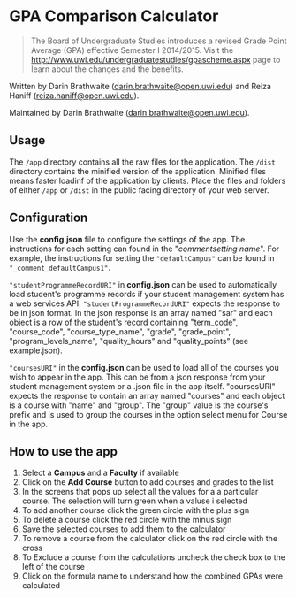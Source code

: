 # GPA Comparison Calculator

> The Board of Undergraduate Studies introduces a revised Grade Point Average (GPA) effective Semester I 2014/2015. Visit the http://www.uwi.edu/undergraduatestudies/gpascheme.aspx page to learn about the changes and the benefits.

Written by Darin Brathwaite (darin.brathwaite@open.uwi.edu) and Reiza Haniff (reiza.haniff@open.uwi.edu).

Maintained by Darin Brathwaite (darin.brathwaite@open.uwi.edu).

## Usage

The `/app` directory contains all the raw files for the application. The `/dist` directory contains the minified version of the application. Minified files means faster loadinf of the application by clients. Place the files and folders of either `/app` or `/dist` in the public facing directory of your web server.

## Configuration

Use the **config.json** file to configure the settings of the app. The instructions for each setting can found in the "_comment_*setting name*". For example, the instructions for setting the `"defaultCampus"` can be found in `"_comment_defaultCampus1"`.

`"studentProgrammeRecordURI"` in **config.json** can be used to automatically load student's programme records if your student management system has a web services API. `"studentProgrammeRecordURI"` expects the response to be in json format. In the json response is an array named "sar" and each object is a row of the student's record containing "term_code", "course_code", "course_type_name", "grade", "grade_point", "program_levels_name", "quality_hours" and "quality_points" (see example.json).

`"coursesURI"` in the **config.json** can be used to load all of the courses you wish to appear in the app. This can be from a json response from your student management system or a .json file in the app itself. "coursesURI" expects the response to contain an array named "courses" and each object is a course with "name" and "group". The "group" value is the course's prefix and is used to group the courses in the option select menu for Course in the app.

## How to use the app

1. Select a **Campus** and a **Faculty** if available
2. Click on the **Add Course** button to add courses and grades to the list
3. In the screens that pops up select all the values for a a particular course. The selection will turn green when a valuse i selected
4. To add another course click the green circle with the plus sign
5. To delete a course click the red circle with the minus sign
6. Save the selected courses to add them to the calculator
7. To remove a course from the calculator click on the red circle with the cross
8. To Exclude a course from the calculations uncheck the check box to the left of the course
9. Click on the formula name to understand how the combined GPAs were calculated